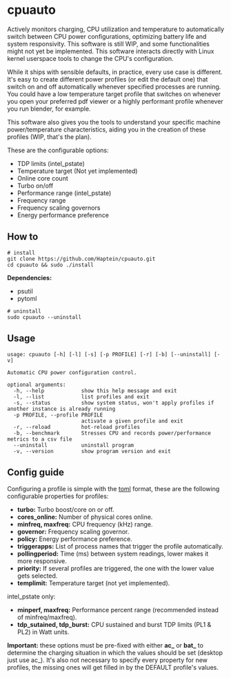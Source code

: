 # cpuauto

Actively monitors charging, CPU utilization and temperature to automatically switch between CPU power configurations, optimizing battery life and system responsivity. This software is still WIP, and some functionalities might not yet be implemented. This software interacts directly with Linux kernel userspace tools to change the CPU's configuration.

While it ships with sensible defaults, in practice, every use case is different. It's easy to create different power profiles (or edit the default one) that switch on and off automatically whenever specified processes are running. You could have a low temperature target profile that switches on whenever you open your preferred pdf viewer or a highly performant profile whenever you run blender, for example.

This software also gives you the tools to understand your specific machine power/temperature characteristics, aiding you in the creation of these profiles (WIP, that's the plan).

These are the configurable options:
- TDP limits (intel_pstate)
- Temperature target (Not yet implemented)
- Online core count
- Turbo on/off
- Performance range (intel_pstate)
- Frequency range
- Frequency scaling governors
- Energy performance preference

## How to
```
# install
git clone https://github.com/Haptein/cpuauto.git
cd cpuauto && sudo ./install
```
**Dependencies:**
- psutil
- pytoml
  

```
# uninstall
sudo cpuauto --uninstall
```

## Usage

```
usage: cpuauto [-h] [-l] [-s] [-p PROFILE] [-r] [-b] [--uninstall] [-v]

Automatic CPU power configuration control.

optional arguments:
  -h, --help            show this help message and exit
  -l, --list            list profiles and exit
  -s, --status          show system status, won't apply profiles if another instance is already running
  -p PROFILE, --profile PROFILE
                        activate a given profile and exit
  -r, --reload          hot-reload profiles
  -b, --benchmark       Stresses CPU and records power/performance metrics to a csv file
  --uninstall           uninstall program
  -v, --version         show program version and exit
```

## Config guide
Configuring a profile is simple with the [toml](https://github.com/toml-lang/toml#example) format, these are the following configurable properties for profiles:

- **turbo:** Turbo boost/core on or off.
- **cores_online:** Number of physical cores online.
- **minfreq, maxfreq:** CPU frequency (kHz) range.
- **governor:** Frequency scaling governor.
- **policy:** Energy performance preference.
- **triggerapps:** List of process names that trigger the profile automatically.
- **pollingperiod:** Time (ms) between system readings, lower makes it more responsive.
- **priority:** If several profiles are triggered, the one with the lower value gets selected.
- **templimit:** Temperature target (not yet implemented).

intel_pstate only:
- **minperf, maxfreq:** Performance percent range (recommended instead of minfreq/maxfreq). 
- **tdp_sutained, tdp_burst:** CPU sustained and burst TDP limits (PL1 & PL2) in Watt units.


**Important:** these options must be pre-fixed with either **ac_** or **bat_** to determine the charging situation in which the values should be set (desktop just use ac_). It's also not necessary to specify every property for new profiles, the missing ones will get filled in by the DEFAULT profile's values.
